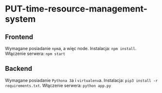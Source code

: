 # PUT-time-resource-management-system

## Frontend
Wymagane posiadanie `npm`a, a więc node.
Instalacja: `npm install`.
Włączenie serwera: `npm start`

## Backend
Wymagane posiadanie `Pythona 3`a i `virtualenv`a.
Instalacja: `pip3 install -r requirements.txt`.
Włączenie serwera: `python app.py`
